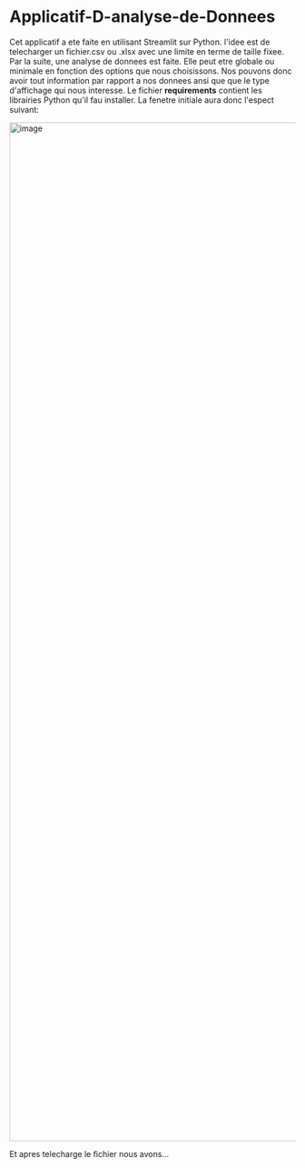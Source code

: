 # Applicatif-D-analyse-de-Donnees

Cet applicatif a ete faite en utilisant Streamlit sur Python. l'idee est de telecharger un fichier.csv ou .xlsx avec une limite en terme de taille fixee. 
Par la suite, une analyse de donnees est faite. Elle peut etre globale ou minimale en fonction des options que nous choisissons. Nos pouvons donc avoir 
tout information par rapport a nos donnees ansi que que le type d'affichage qui nous interesse. Le fichier **requirements** contient les librairies Python qu'il fau installer. La fenetre initiale aura donc l'espect suivant:



<img width="1792" alt="image" src="https://user-images.githubusercontent.com/56389559/196042063-8fb1b1cd-61d7-4aaf-96ef-25174463ff7e.png">


Et apres telecharge le fichier nous avons...
